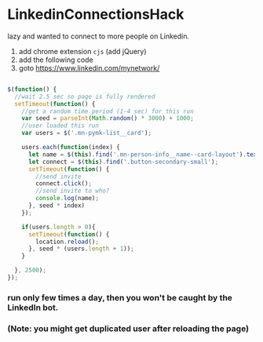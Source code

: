 # LinkedinConnectionsHack

lazy and wanted to connect to more people on Linkedin.

1. add chrome extension `cjs` (add jQuery)
2. add the following code
3. goto https://www.linkedin.com/mynetwork/ 

```javascript

$(function() {
  //wait 2.5 sec so page is fully rendered
  setTimeout(function() {
    //get a random time period (1-4 sec) for this run
    var seed = parseInt(Math.random() * 3000) + 1000;
    //user loaded this run
    var users = $('.mn-pymk-list__card');

    users.each(function(index) {
      let name = $(this).find('.mn-person-info__name--card-layout').text();
      let connect = $(this).find('.button-secondary-small');
      setTimeout(function() {
      	//send invite
        connect.click();
        //send invite to who?
        console.log(name);
      }, seed * index)
    });

    if(users.length > 0){
      setTimeout(function() {
        location.reload();
      }, seed * (users.length + 1));    
    }

  }, 2500);
});

```

### run only few times a day, then you won't be caught by the LinkedIn bot.
### (Note: you might get duplicated user after reloading the page)
